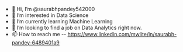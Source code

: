 - 👋 Hi, I’m @saurabhpandey542000
- 👀 I’m interested in Data Science
- 🌱 I’m currently learning Machine Learning
- 💞️ I’m looking to find a job on Data Analytics right now.
- 📫 How to reach me -- https://www.linkedin.com/mwlite/in/saurabh-pandey-6489401a9


<!---
saurabhpandey542000/saurabhpandey542000 is a ✨ special ✨ repository because its `README.md` (this file) appears on your GitHub profile.
You can click the Preview link to take a look at your changes.
--->
